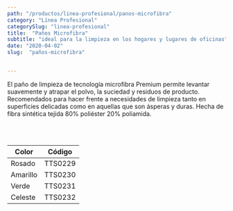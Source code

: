 ```yaml
---
path: "/productos/linea-profesional/panos-microfibra"
category: "Línea Profesional"
categorySlug: "linea-profesional"
title:  "Paños Microfibra"
subtitle: "ideal para la limpieza en los hogares y lugares de oficinas"
date: "2020-04-02"
slug:  "paños-microfibra"


---
```

El paño de limpieza de tecnología microfibra Premium permite levantar suavemente y atrapar el polvo, la suciedad y residuos de producto. Recomendados para hacer frente a necesidades de limpieza tanto en superficies delicadas como en aquellas que son ásperas y duras. Hecha de fibra sintética tejida 80% poliéster 20% poliamida.


<br> <br>
<table class="min-w-full md:min-w-0 divide-y-0 divide-gray-200">
          <thead class=" bg-white">
            <tr>
              <th scope="col" class="px-6 text-center text-xs font-medium text-blue-500 uppercase tracking-wider">
                Color
              </th>
              <th scope="col" class="px-6 py-3 text-center text-xs font-medium text-blue-500 uppercase tracking-wider">
                Código
              </th>
            </tr>
          </thead>
          <tbody>
            <tr class="bg-gray-400">
              <td class="px-6 py-4 whitespace-nowrap text-sm text-gray-700 text-center">
              Rosado
              </td>
              <td class="px-6 py-4 whitespace-nowrap text-sm text-gray-700 text-center">
              TTS0229
              </td>
            </tr> 
            <tr class="bg-gray-200">
              <td class="px-6 py-4 whitespace-nowrap text-sm text-gray-700 text-center">
              Amarillo
              </td>
              <td class="px-6 py-4 whitespace-nowrap text-sm text-gray-700 text-center">
              TTS0230
              </td>
            </tr> 
            <tr class="bg-gray-400">
              <td class="px-6 py-4 whitespace-nowrap text-sm text-gray-700 text-center">
              Verde
              </td>
              <td class="px-6 py-4 whitespace-nowrap text-sm text-gray-700 text-center">
              TTS0231
              </td>
            </tr> 
            <tr class="bg-gray-200">
              <td class="px-6 py-4 whitespace-nowrap text-sm text-gray-700 text-center">
              Celeste
              </td>
              <td class="px-6 py-4 whitespace-nowrap text-sm text-gray-700 text-center">
              TTS0232
              </td>
            </tr> 
          </tbody>
        </table>



